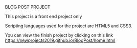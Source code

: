 BLOG POST PROJECT

This project is a front end project only 

Scripting languages used for the project are HTML5 and CSS3.

You can view the finish project by clicking on this link https://newprojects2019.github.io/BlogPost/home.html
